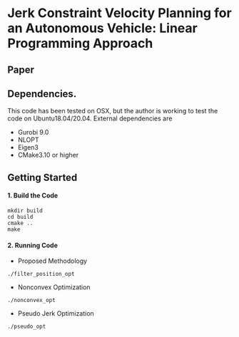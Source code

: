 # Jerk Constraint Velocity Planning for an Autonomous Vehicle: Linear Programming Approach

## Paper

## Dependencies. 
This code has been tested on OSX, but the author is working to test the code on Ubuntu18.04/20.04. External dependencies are 
- Gurobi 9.0
- NLOPT
- Eigen3
- CMake3.10 or higher

## Getting Started
#### 1. Build the Code
```
mkdir build
cd build
cmake ..
make 
```

#### 2. Running Code
- Proposed Methodology
```
./filter_position_opt
```

- Nonconvex Optimization
```
./nonconvex_opt
```

- Pseudo Jerk Optimization
```
./pseudo_opt
```
